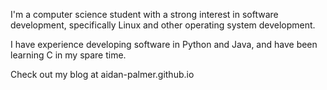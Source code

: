 I'm a computer science student with a strong interest in software development, specifically Linux and other operating system development.

I have experience developing software in Python and Java, and have been learning C in my spare time.

Check out my blog at aidan-palmer.github.io


